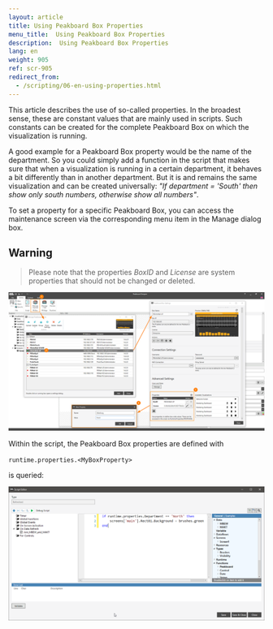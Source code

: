 ```yaml
---
layout: article
title: Using Peakboard Box Properties
menu_title:  Using Peakboard Box Properties
description:  Using Peakboard Box Properties
lang: en
weight: 905
ref: scr-905
redirect_from:
  - /scripting/06-en-using-properties.html
---
```

This article describes the use of so-called properties. In the broadest sense, these are constant values that are mainly used in scripts. Such constants can be created for the complete Peakboard Box on which the visualization is running.

A good example for a Peakboard Box property would be the name of the department. So you could simply add a function in the script that makes sure that when a visualization is running in a certain department, it behaves a bit differently than in another department. But it is and remains the same visualization and can be created universally: *"If department = 'South' then show only south numbers, otherwise show all numbers"*.

To set a property for a specific Peakboard Box, you can access the maintenance screen via the corresponding menu item in the Manage dialog box. 

## Warning
>
> Please note that the properties *BoxID* and *License* are system properties that should not be changed or deleted.


![image_1](/assets/images/scripting/properties/Properties_02.png)

Within the script, the Peakboard Box properties are defined with

`runtime.properties.<MyBoxProperty>`

is queried:

![image_1](/assets/images/scripting/properties/Properties_03.png)
